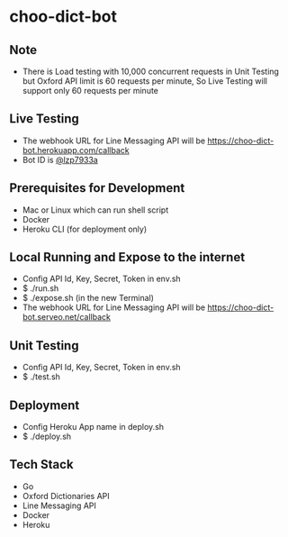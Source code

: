 # choo-dict-bot

## Note
- There is Load testing with 10,000 concurrent requests in Unit Testing but Oxford API limit is 60 requests per minute, So Live Testing will support only 60 requests per minute

## Live Testing
- The webhook URL for Line Messaging API will be https://choo-dict-bot.herokuapp.com/callback
- Bot ID is [@lzp7933a](http://line.me/ti/p/~@lzp7933a)

## Prerequisites for Development
- Mac or Linux which can run shell script
- Docker
- Heroku CLI (for deployment only)

## Local Running and Expose to the internet
- Config API Id, Key, Secret, Token in env.sh
- $ ./run.sh
- $ ./expose.sh (in the new Terminal)
- The webhook URL for Line Messaging API will be https://choo-dict-bot.serveo.net/callback

## Unit Testing
- Config API Id, Key, Secret, Token in env.sh
- $ ./test.sh

## Deployment
- Config Heroku App name in deploy.sh
- $ ./deploy.sh

## Tech Stack
- Go
- Oxford Dictionaries API
- Line Messaging API
- Docker
- Heroku